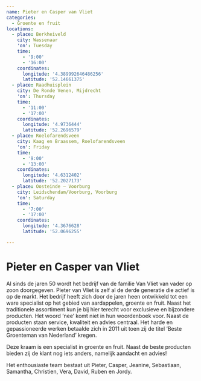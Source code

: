 ```yaml
---
name: Pieter en Casper van Vliet
categories:
  - Groente en fruit
locations:
  - place: Berkheiveld
    city: Wassenaar
    'on': Tuesday
    time:
      - '9:00'
      - '16:00'
    coordinates:
      longitude: '4.389992646486256'
      latitude: '52.14661375'
  - place: Raadhuisplein
    city: De Ronde Venen, Mijdrecht
    'on': Thursday
    time:
      - '11:00'
      - '17:00'
    coordinates:
      longitude: '4.9736444'
      latitude: '52.2696579'
  - place: Roelofarendsveen
    city: Kaag en Braassem, Roelofarendsveen
    'on': Friday
    time:
      - '9:00'
      - '13:00'
    coordinates:
      longitude: '4.6312402'
      latitude: '52.2027173'
  - place: Oosteinde – Voorburg
    city: Leidschendam/Voorburg, Voorburg
    'on': Saturday
    time:
      - '7:00'
      - '17:00'
    coordinates:
      longitude: '4.3676628'
      latitude: '52.0696255'

---
```


# Pieter en Casper van Vliet

Al sinds de jaren 50 wordt het bedrijf van de familie Van Vliet van vader op zoon doorgegeven. Pieter van Vliet is zelf al de derde generatie die actief is op de markt. Het bedrijf heeft zich door de jaren heen ontwikkeld tot een ware specialist op het gebied van aardappelen, groente en fruit. Naast het traditionele assortiment kun je bij hier terecht voor exclusieve en bijzondere producten. Het woord ‘nee’ komt niet in hun woordenboek voor. Naast de producten staan service, kwaliteit en advies centraal. Het harde en gepassioneerde werken betaalde zich in 2011 uit toen zij de titel ‘Beste Groenteman van Nederland’ kregen.

Deze kraam is een specialist in groente en fruit. Naast de beste producten bieden zij de klant nog iets anders, namelijk aandacht en advies!

Het enthousiaste team bestaat uit Pieter, Casper, Jeanine, Sebastiaan, Samantha, Christien, Vera, David, Ruben en Jordy.